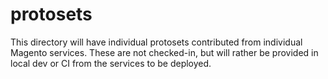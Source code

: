 # protosets

This directory will have individual protosets contributed from individual Magento services. These are not checked-in, but will rather be provided in local dev or CI from the services to be deployed.
